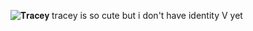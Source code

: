 ![𝐓𝐫𝐚𝐜𝐞𝐲](https://github.com/user-attachments/assets/e709db2c-a169-46f3-8f63-e5a3cd5b76ec)
tracey is so cute but i don't have identity V yet
